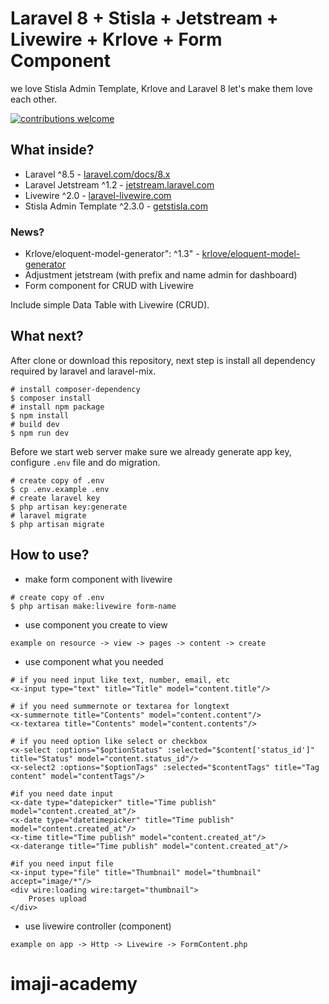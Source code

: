 # Laravel 8 + Stisla + Jetstream + Livewire + Krlove + Form Component
we love Stisla Admin Template, Krlove and Laravel 8 let's make them love each other.

[![contributions welcome](https://img.shields.io/badge/contributions-welcome-brightgreen.svg?style=flat)](https://github.com/nyancodeid/laravel-8-stisla-jetstream/issues)


## What inside?
- Laravel ^8.5 - [laravel.com/docs/8.x](https://laravel.com/docs/8.x)
- Laravel Jetstream ^1.2 - [jetstream.laravel.com](https://jetstream.laravel.com/)
- Livewire ^2.0 - [laravel-livewire.com](https://laravel-livewire.com)
- Stisla Admin Template ^2.3.0 - [getstisla.com](https://getstisla.com/)

### News?
- Krlove/eloquent-model-generator": ^1.3" - [krlove/eloquent-model-generator](https://github.com/krlove/eloquent-model-generator)
- Adjustment jetstream (with prefix and name admin for dashboard)
- Form component for CRUD with Livewire

Include simple Data Table with Livewire (CRUD).

## What next?
After clone or download this repository, next step is install all dependency required by laravel and laravel-mix.

```shell
# install composer-dependency
$ composer install
# install npm package
$ npm install
# build dev 
$ npm run dev
```

Before we start web server make sure we already generate app key, configure `.env` file and do migration.

```shell
# create copy of .env
$ cp .env.example .env
# create laravel key
$ php artisan key:generate
# laravel migrate
$ php artisan migrate
```

## How to use?
- make form component with livewire
```shell
# create copy of .env
$ php artisan make:livewire form-name
```
- use component you create to view
```shell
example on resource -> view -> pages -> content -> create
```
- use component what you needed
```blade
# if you need input like text, number, email, etc 
<x-input type="text" title="Title" model="content.title"/>

# if you need summernote or textarea for longtext
<x-summernote title="Contents" model="content.content"/>
<x-textarea title="Contents" model="content.contents"/>

# if you need option like select or checkbox 
<x-select :options="$optionStatus" :selected="$content['status_id']" title="Status" model="content.status_id"/>
<x-select2 :options="$optionTags" :selected="$contentTags" title="Tag content" model="contentTags"/>

#if you need date input
<x-date type="datepicker" title="Time publish" model="content.created_at"/>
<x-date type="datetimepicker" title="Time publish" model="content.created_at"/>
<x-time title="Time publish" model="content.created_at"/>
<x-daterange title="Time publish" model="content.created_at"/>

#if you need input file
<x-input type="file" title="Thumbnail" model="thumbnail" accept="image/*"/>
<div wire:loading wire:target="thumbnail">
    Proses upload
</div>
```
- use livewire controller (component)
```shell
example on app -> Http -> Livewire -> FormContent.php
```
# imaji-academy
